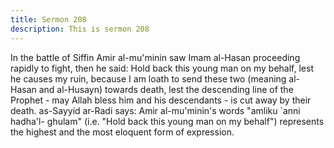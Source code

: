 ```yaml
---
title: Sermon 208
description: This is sermon 208
---
```


In the battle of Siffin Amir al-mu'minin saw Imam al-Hasan proceeding rapidly to fight,
then he said:
Hold back this young man on my behalf, lest he causes my ruin, because I am loath to send
these two (meaning al-Hasan and al-Husayn) towards death, lest the descending line of the
Prophet - may Allah bless him and his descendants - is cut away by their death.
as-Sayyid ar-Radi says: Amir al-mu'minin's words "amliku `anni hadha'l- ghulam" (i.e. "Hold
back this young man on my behalf") represents the highest and the most eloquent form of
expression.